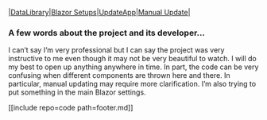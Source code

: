 |[DataLibrary](datalibrary.md)|[Blazor Setups](setups.md)|[UpdateApp](updateapp.md)|[Manual Update](manualupdate.md)|

### A few words about the project and its developer...

I can’t say I’m very professional but I can say the project was very instructive to me even though it may not be very beautiful to watch. 
I will do my best to open up anything anywhere in time. In part, the code can be very confusing when different components are thrown here and there. In particular, manual updating may require more clarification. I’m also trying to put something in the main Blazor settings.

[[include repo=code path=footer.md]]
